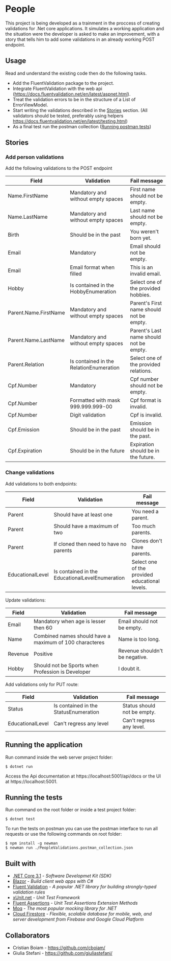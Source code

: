 # People

This project is being developed as a trainment in the proccess of creating validations for .Net core applications. It simulates a working application and the situation were the developer is asked to make an improvement, with a story that tells him to add some validations in an already working POST endpoint.

## Usage

Read and understand the existing code then do the following tasks.

- Add the FluentValidation package to the project.
- Integrate FluentValidation with the web api (https://docs.fluentvalidation.net/en/latest/aspnet.html).
- Treat the validation errors to be in the structure of a List of ErrorViewModel.
- Start writing the validations described in the [Stories](#Stories) section. (All validators should be tested, preferably using helpers https://docs.fluentvalidation.net/en/latest/testing.html)
- As a final test run the postman collection ([Running postman tests](#running-the-tests))

## Stories

### Add person validations

Add the following validations to the POST endpoint

| Field                 | Validation                                              | Fail message                                   |
| --------------------- | ------------------------------------------------------- | ---------------------------------------------- |
| Name.FirstName        | Mandatory and without empty spaces                      | First name should not be empty.                |
| Name.LastName         | Mandatory and without empty spaces                      | Last name should not be empty.                 |
| Birth                 | Should be in the past                                   | You weren't born yet.                          |
| Email                 | Mandatory                                               | Email should not be empty.                     |
| Email                 | Email format when filled                                | This is an invalid email.                      |
| Hobby                 | Is contained in the HobbyEnumeration                    | Select one of the provided hobbies.            |
| Parent.Name.FirstName | Mandatory and without empty spaces                      | Parent's First name should not be empty.       |
| Parent.Name.LastName  | Mandatory and without empty spaces                      | Parent's Last name should not be empty.        |
| Parent.Relation       | Is contained in the RelationEnumeration                 | Select one of the provided relations.          |
| Cpf.Number            | Mandatory                                               | Cpf number should not be empty.                |
| Cpf.Number            | Formatted with mask 999.999.999-00                      | Cpf format is invalid.                         |
| Cpf.Number            | Digit validation                                        | Cpf is invalid.                                |
| Cpf.Emission          | Should be in the past                                   | Emission should be in the past.                |
| Cpf.Expiration        | Should be in the future                                 | Expiration should be in the future.            |

### Change validations

Add validations to both endpoints:

| Field            | Validation                                       | Fail message                                      |
| ---------------- | ------------------------------------------------ | ------------------------------------------------- |
| Parent           | Should have at least one                         | You need a parent.                                |
| Parent           | Should have a maximum of two                     | Too much parents.                                 |
| Parent           | If cloned then need to have no parents           | Clones don't have parents.                        |
| EducationalLevel | Is contained in the EducationalLevelEnumeration  | Select one of the provided educational levels.    |


Update validations:

| Field                 | Validation                                              | Fail message                             |
| --------------------- | ------------------------------------------------------- | ---------------------------------------- |
| Email                 | Mandatory when age is lesser then 60                    | Email should not be empty.               |
| Name                  | Combined names should have a maximum of 100 characteres | Name is too long.                        |
| Revenue               | Positive                                                | Revenue shouldn't be negative.           |
| Hobby                 | Should not be Sports when Profession is Developer       | I doubt it.                              |

Add validations only for PUT route:

| Field            | Validation                                             | Fail message                |
| ---------------- | ------------------------------------------------------ | --------------------------- |
| Status           | Is contained in the StatusEnumeration                  | Status should not be empty. |
| EducationalLevel | Can't regress any level                                | Can't regress any level.    |


## Running the application

Run command inside the web server project folder:

```
$ dotnet run
```

Access the Api documentation at https://localhost:5001/api/docs or the UI at https://localhost:5001.

## Running the tests

Run command on the root folder or inside a test project folder:

```
$ dotnet test
```

To run the tests on postman you can use the postman interface to run all requests or use the following commands on root folder:

```
$ npm install -g newman
$ newman run ./PeopleValidations.postman_collection.json
```

## Built with

- [.NET Core 3.1](https://dotnet.microsoft.com/download/dotnet-core/3.1) - _Software Developmet Kit (SDK)_
- [Blazor](http://blazor.net/) - _Build client web apps with C#_
- [Fluent Validation](https://fluentvalidation.net/) - _A popular .NET library for building strongly-typed validation rules_
- [xUnit.net](https://xunit.net/) - _Unit Test Framework_
- [Fluent Assertions](https://fluentassertions.com/) - _Unit Test Assertions Extension Methods_
- [Moq](https://github.com/moq/moq4) - _The most popular mocking library for .NET_
- [Cloud Firestore](https://googleapis.github.io/google-cloud-dotnet/docs/Google.Cloud.Firestore/) - _Flexible, scalable database for mobile, web, and server development from Firebase and Google Cloud Platform_

## Collaborators

- Cristian Boiam - https://github.com/cboiam/
- Giulia Stefani - https://github.com/giuliastefani/
